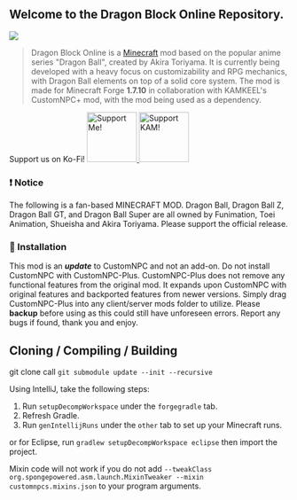 ## Welcome to the Dragon Block Online Repository.
![](images/logo.png)  

> Dragon Block Online is a [Minecraft](https://minecraft.net/) mod based on the popular anime series "Dragon Ball", created by Akira Toriyama. It is currently being developed with a heavy focus on customizability and RPG mechanics, with Dragon Ball elements on top of a solid core system.
The mod is made for Minecraft Forge **1.7.10** in collaboration with KAMKEEL's CustomNPC+ mod, with the mod being used as a dependency.

Support us on Ko-Fi!
<a href="https://ko-fi.com/louisxiv"> <img src="https://i.imgur.com/EvkTjYS.png" alt="Support Me!"  width="90" height="90"> </a>
<a href="https://ko-fi.com/kamkeel"> <img src="https://i.imgur.com/kNVNa1M.png" alt="Support KAM!"  width="90" height="90"> </a>

### ❗ Notice
The following is a fan-based MINECRAFT MOD. Dragon Ball, Dragon Ball Z, Dragon Ball GT, and Dragon Ball Super are all owned by Funimation, Toei Animation, Shueisha and Akira Toriyama. Please support the official release.

### 🔹 Installation
This mod is an ***update*** to CustomNPC and not an add-on. Do not install CustomNPC with CustomNPC-Plus. CustomNPC-Plus does not remove any functional features from the original mod. It expands upon CustomNPC with original features and backported features from newer versions. Simply drag CustomNPC-Plus into any client/server mods folder to utilize. Please **backup** before using as this could still have unforeseen errors. Report any bugs if found, thank you and enjoy.

## Cloning / Compiling / Building

git clone call `git submodule update --init --recursive`

Using IntelliJ, take the following steps: 
1. Run `setupDecompWorkspace` under the `forgegradle` tab.
2. Refresh Gradle.
3. Run `genIntellijRuns` under the `other` tab to set up your Minecraft runs.

or for Eclipse, run `gradlew setupDecompWorkspace eclipse` then import the project. 

Mixin code will not work if you do not add `--tweakClass org.spongepowered.asm.launch.MixinTweaker --mixin customnpcs.mixins.json` to your program arguments.
